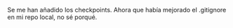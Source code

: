 Se me han añadido los checkpoints. Ahora que había mejorado el .gitignore en mi repo local, no sé porqué.
